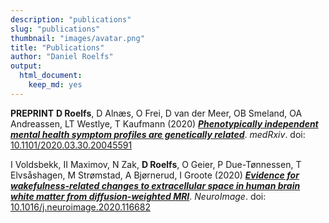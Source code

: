 ```yaml
---
description: "publications"
slug: "publications"
thumbnail: "images/avatar.png"
title: "Publications"
author: "Daniel Roelfs"
output:
  html_document:
    keep_md: yes
---
```


**PREPRINT** **D Roelfs**, D Alnæs, O Frei, D van der Meer, OB Smeland, OA Andreassen, LT Westlye, T Kaufmann (2020) [***Phenotypically independent mental health symptom profiles are genetically related***](https://doi.org/10.1101/2020.03.30.20045591). _medRxiv_. doi: [10.1101/2020.03.30.20045591](https://doi.org/10.1101/2020.03.30.20045591)

I Voldsbekk, II Maximov, N Zak, **D Roelfs**, O Geier, P Due-Tønnessen, T Elvsåshagen, M Strømstad, A Bjørnerud, I Groote (2020) [***Evidence for wakefulness-related changes to extracellular space in human brain white matter from diffusion-weighted MRI***](https://doi.org/10.1016/j.neuroimage.2020.116682). _NeuroImage_. doi: [10.1016/j.neuroimage.2020.116682](https://doi.org/10.1016/j.neuroimage.2020.116682)
